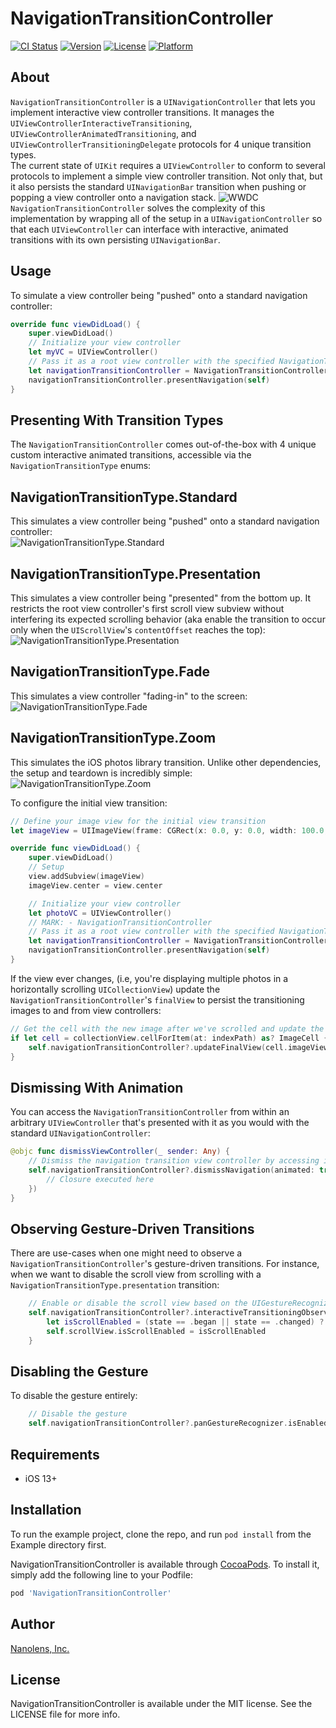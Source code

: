 # NavigationTransitionController
[![CI Status](https://img.shields.io/travis/HackShitUp/NavigationTransitionController.svg?style=flat)](https://travis-ci.org/HackShitUp/NavigationTransitionController)
[![Version](https://img.shields.io/cocoapods/v/NavigationTransitionController.svg?style=flat)](https://cocoapods.org/pods/NavigationTransitionController)
[![License](https://img.shields.io/cocoapods/l/NavigationTransitionController.svg?style=flat)](https://cocoapods.org/pods/NavigationTransitionController)
[![Platform](https://img.shields.io/cocoapods/p/NavigationTransitionController.svg?style=flat)](https://cocoapods.org/pods/NavigationTransitionController)

## About
```NavigationTransitionController``` is a ```UINavigationController``` that lets you implement interactive view controller transitions. It
manages the ```UIViewControllerInteractiveTransitioning```, ```UIViewControllerAnimatedTransitioning```, and ```UIViewControllerTransitioningDelegate``` protocols for 4 unique transition types.  
The current state of ```UIKit``` requires a ```UIViewController``` to conform to several protocols to implement a simple view controller transition. Not only that, but it also persists the standard ```UINavigationBar``` transition when pushing or popping a view controller onto a navigation stack.
![WWDC](/Documentation/Images/WWDC.png?raw=true)
```NavigationTransitionController``` solves the complexity of this implementation by wrapping all of the setup in a ```UINavigationController``` so that each ```UIViewController``` can interface with interactive, animated transitions with its own persisting ```UINavigationBar```.

## Usage
To simulate a view controller being "pushed" onto a standard navigation controller:
```swift
override func viewDidLoad() {
    super.viewDidLoad()
    // Initialize your view controller
    let myVC = UIViewController()
    // Pass it as a root view controller with the specified NavigationTransitionType
    let navigationTransitionController = NavigationTransitionController(rootViewController: myVC, type: .standard)
    navigationTransitionController.presentNavigation(self)
}
```

## Presenting With Transition Types
The ```NavigationTransitionController``` comes out-of-the-box with 4 unique custom interactive animated transitions, accessible via the ```NavigationTransitionType``` enums:
## NavigationTransitionType.Standard
This simulates a view controller being "pushed" onto a standard navigation controller:  
![NavigationTransitionType.Standard](/Documentation/Gif/Standard.gif?raw=true)

## NavigationTransitionType.Presentation
This simulates a view controller being "presented" from the bottom up. It restricts the root view controller's first scroll view subview without interfering its expected scrolling behavior (aka enable the transition to occur only when the ```UIScrollView```'s ```contentOffset``` reaches the top):  
![NavigationTransitionType.Presentation](/Documentation/Gif/Presentation.gif?raw=true)

## NavigationTransitionType.Fade
This simulates a view controller "fading-in" to the screen:  
![NavigationTransitionType.Fade](/Documentation/Gif/Fade.gif?raw=true)

## NavigationTransitionType.Zoom
This simulates the iOS photos library transition. Unlike other dependencies, the setup and teardown is incredibly simple:  
![NavigationTransitionType.Zoom](/Documentation/Gif/Zoom.gif?raw=true)
  
To configure the initial view transition:
```swift
// Define your image view for the initial view transition
let imageView = UIImageView(frame: CGRect(x: 0.0, y: 0.0, width: 100.0, height: 100.0))

override func viewDidLoad() {
    super.viewDidLoad()
    // Setup
    view.addSubview(imageView)
    imageView.center = view.center

    // Initialize your view controller
    let photoVC = UIViewController()
    // MARK: - NavigationTransitionController
    // Pass it as a root view controller with the specified NavigationTransitionType — here, we specify the initial view as the imageView
    let navigationTransitionController = NavigationTransitionController(rootViewController: photoVC, type: .zoom, initialView: imageView)
    navigationTransitionController.presentNavigation(self)
}
```
If the view ever changes, (i.e, you're displaying multiple photos in a horizontally scrolling ```UICollectionView```) update the ```NavigationTransitionController```'s ```finalView``` to persist the transitioning images to and from view controllers:
```swift
// Get the cell with the new image after we've scrolled and update the final view for the navigation transition controller's transition
if let cell = collectionView.cellForItem(at: indexPath) as? ImageCell {
    self.navigationTransitionController?.updateFinalView(cell.imageView)
}
```

## Dismissing With Animation
You can access the ```NavigationTransitionController``` from within an arbitrary ```UIViewController``` that's presented with it as you would with the standard ```UINavigationController```:
```swift
@objc func dismissViewController(_ sender: Any) {
    // Dismiss the navigation transition view controller by accessing it (it's a UINavigationController subclass so you can also use ```.navigationController``` and cast it) — also call a completion if needed
    self.navigationTransitionController?.dismissNavigation(animated: true, completion: { (dismissed: Bool) in
        // Closure executed here
    })
}
```
## Observing Gesture-Driven Transitions
There are use-cases when one might need to observe a ```NavigationTransitionController```'s gesture-driven transitions. For instance, when we want to disable the scroll view from scrolling with a ```NavigationTransitionType.presentation``` transition:
```swift
    // Enable or disable the scroll view based on the UIGestureRecognizer.State
    self.navigationTransitionController?.interactiveTransitioningObserver = { (state: UIGestureRecognizer.State) in
        let isScrollEnabled = (state == .began || state == .changed) ? false : true
        self.scrollView.isScrollEnabled = isScrollEnabled
    }
```

## Disabling the Gesture
To disable the gesture entirely:
```swift
    // Disable the gesture
    self.navigationTransitionController?.panGestureRecognizer.isEnabled = false
```

## Requirements
- iOS 13+

## Installation
To run the example project, clone the repo, and run `pod install` from the Example directory first.
  
NavigationTransitionController is available through [CocoaPods](https://cocoapods.org). To install it, simply add the following line to your Podfile:

```ruby
pod 'NavigationTransitionController'
```

## Author
[Nanolens, Inc.](https://nanolens.co)

## License

NavigationTransitionController is available under the MIT license. See the LICENSE file for more info.
